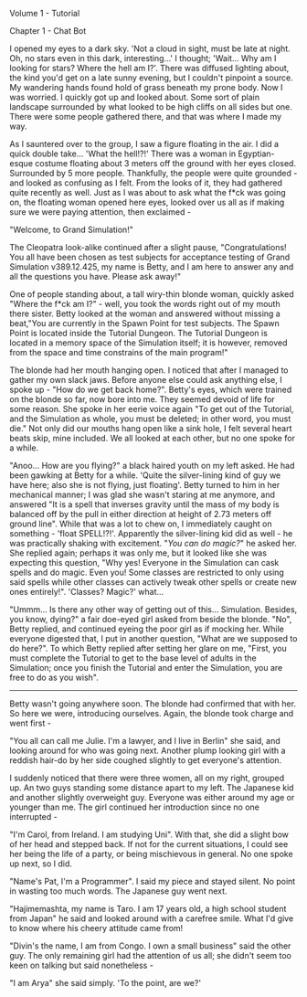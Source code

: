 Volume 1 - Tutorial

Chapter 1 - Chat Bot

I opened my eyes to a dark sky. 'Not a cloud in sight, must be late at night. Oh, no stars even in this dark, interesting...' I thought; 'Wait... Why am I looking for stars? Where the hell am I?'. There was diffused lighting about, the kind you'd get on a late sunny evening, but I couldn't pinpoint a source. My wandering hands found hold of grass beneath my prone body. Now I was worried. I quickly got up and looked about. Some sort of plain landscape surrounded by what looked to be high cliffs on all sides but one. There were some people gathered there, and that was where I made my way.

As I sauntered over to the group, I saw a figure floating in the air. I did a quick double take... 'What the hell!?!' There was a woman in Egyptian-esque costume floating about 3 meters off the ground with her eyes closed. Surrounded by 5 more people. Thankfully, the people were quite grounded - and looked as confusing as I felt. From the looks of it, they had gathered quite recently as well. Just as I was about to ask what the f*ck was going on, the floating woman opened here eyes, looked over us all as if making sure we were paying attention, then exclaimed -

"Welcome, to Grand Simulation!"

The Cleopatra look-alike continued after a slight pause, "Congratulations! You all have been chosen as test subjects for acceptance testing of Grand Simulation v389.12.425, my name is Betty, and I am here to answer any and all the questions you have. Please ask away!"

One of people standing about, a tall wiry-thin blonde woman, quickly asked "Where the f*ck am I?" - well, you took the words right out of my mouth there sister. Betty looked at the woman and answered without missing a beat,"You are currently in the Spawn Point for test subjects. The Spawn Point is located inside the Tutorial Dungeon. The Tutorial Dungeon is located in a memory space of the Simulation itself; it is however, removed from the space and time constrains of the main program!"

The blonde had her mouth hanging open. I noticed that after I managed to gather my own slack jaws. Before anyone else could ask anything else, I spoke up - "How do we get back home?". Betty's eyes, which were trained on the blonde so far, now bore into me. They seemed devoid of life for some reason. She spoke in her eerie voice again "To get out of the Tutorial, and the Simulation as whole, you must be deleted; in other word, you must die." Not only did our mouths hang open like a sink hole, I felt several heart beats skip, mine included. We all looked at each other, but no one spoke for a while.

"Anoo... How are you flying?" a black haired youth on my left asked. He had been gawking at Betty for a while. 'Quite the silver-lining kind of guy we have here; also she is not flying, just floating'. Betty turned to him in her mechanical manner; I was glad she wasn't staring at me anymore, and answered "It is a spell that inverses gravity until the mass of my body is balanced off by the pull in either direction at height of 2.73 meters off ground line". While that was a lot to chew on, I immediately caught on something - 'float SPELL!?!'. Apparently the silver-lining kid did as well - he was practically shaking with excitement. "_You can do magic?_" he asked her. She replied again; perhaps it was only me, but it looked like she was expecting this question, "Why yes! Everyone in the Simulation can cask spells and do magic. Even you! Some classes are restricted to only using said spells while other classes can actively tweak other spells or create new ones entirely!". 'Classes? Magic?' what...

 "Ummm... Is there any other way of getting out of this... Simulation. Besides, you know, dying?" a fair doe-eyed girl asked from beside the blonde. "No", Betty replied, and continued eyeing the poor girl as if mocking her. While everyone digested that, I put in another question, "What are we supposed to do here?". To which Betty replied after setting her glare on me, "First, you must complete the Tutorial to get to the base level of adults in the Simulation; once you finish the Tutorial and enter the Simulation, you are free to do as you wish".

 ---

 Betty wasn't going anywhere soon. The blonde had confirmed that with her. So here we were, introducing ourselves. Again, the blonde took charge and went first -

 "You all can call me Julie. I'm a lawyer, and I live in Berlin" she said, and looking around for who was going next. Another plump looking girl with a reddish hair-do by her side coughed slightly to get everyone's attention.

 I suddenly noticed that there were three women, all on my right, grouped up. An two guys standing some distance apart to my left. The Japanese kid and another slightly overweight guy. Everyone was either around my age or younger than me. The girl continued her introduction since no one interrupted -

 "I'm Carol, from Ireland. I am studying Uni". With that, she did a slight bow of her head and stepped back. If not for the current situations, I could see her being the life of a party, or being mischievous in general. No one spoke up next, so I did.

 "Name's Pat, I'm a Programmer". I said my piece and stayed silent. No point in wasting too much words. The Japanese guy went next.

 "Hajimemashta, my name is Taro. I am 17 years old, a high school student from Japan" he said and looked around with a carefree smile. What I'd give to know where his cheery attitude came from!

 "Divin's the name, I am from Congo. I own a small business" said the other guy. The only remaining girl had the attention of us all; she didn't seem too keen on talking but said nonetheless -

 "I am Arya" she said simply. 'To the point, are we?'
